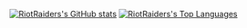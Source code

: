 [![RiotRaiders's GitHub stats](https://github-readme-stats-riotraider.vercel.app/api?username=riotraider&show_icons=true&theme=transparent&include_all_commits=true)](https://github.com/RiotRaider/github-readme-stats)
[![RiotRaiders's Top Languages](https://github-readme-stats-riotraider.vercel.app/api/top-langs/?username=riotraider&layout=compact&card_width=445&langs_count=10&theme=transparent&custom_title=Recent%20Language%20Contributions)](https://github.com/RiotRaider/github-readme-stats)
